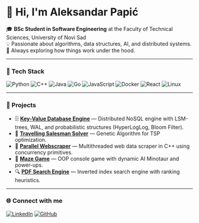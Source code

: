 # 👋 Hi, I'm Aleksandar Papić

🎓 **BSc Student in Software Engineering** at the Faculty of Technical Sciences, University of Novi Sad  
💡 Passionate about algorithms, data structures, AI, and distributed systems.  
🚀 Always exploring how things work under the hood.

---

### 🧰 Tech Stack
![Python](https://img.shields.io/badge/Python-3776AB?style=flat&logo=python&logoColor=white)
![C++](https://img.shields.io/badge/C++-00599C?style=flat&logo=c%2B%2B&logoColor=white)
![Java](https://img.shields.io/badge/Java-ED8B00?style=flat&logo=openjdk&logoColor=white)
![Go](https://img.shields.io/badge/Go-00ADD8?style=flat&logo=go&logoColor=white)
![JavaScript](https://img.shields.io/badge/JavaScript-F7DF1E?style=flat&logo=javascript&logoColor=black)
![Docker](https://img.shields.io/badge/Docker-2496ED?style=flat&logo=docker&logoColor=white)
![React](https://img.shields.io/badge/React-20232A?style=flat&logo=react&logoColor=61DAFB)
![Linux](https://img.shields.io/badge/Linux-FCC624?style=flat&logo=linux&logoColor=black)

---

### 🧩 Projects
- 🗄️ [**Key-Value Database Engine**](https://github.com/IgorAmi52/NoSQL-Engine) — Distributed NoSQL engine with LSM-trees, WAL, and probabilistic structures (HyperLogLog, Bloom Filter).
- 🧬 [**Travelling Salesman Solver**](https://github.com/aleksandar-aleksandar/) — Genetic Algorithm for TSP optimization.
- 🧱 [**Parallel Webscraper**](https://github.com/aleksandar-aleksandar/TBB-Parallel-Web-Scraper) — Multithreaded web data scraper in C++ using concurrency primitives.
- 🧩 [**Maze Game**](https://github.com/aleksandar-aleksandar/Minotaur-Maze-Game) — OOP console game with dynamic AI Minotaur and power-ups.
- 🔍 [**PDF Search Engine**](https://github.com/aleksandar-aleksandar/PDFSearchEngine) — Inverted index search engine with ranking heuristics.

---

### 🌐 Connect with me
[![LinkedIn](https://img.shields.io/badge/LinkedIn-0A66C2?style=flat&logo=linkedin&logoColor=white)](https://www.linkedin.com/in/aleksandar-papi%C4%87-066474343/)
[![GitHub](https://img.shields.io/badge/GitHub-181717?style=flat&logo=github&logoColor=white)](https://github.com/aleksandar-aleksandar)
